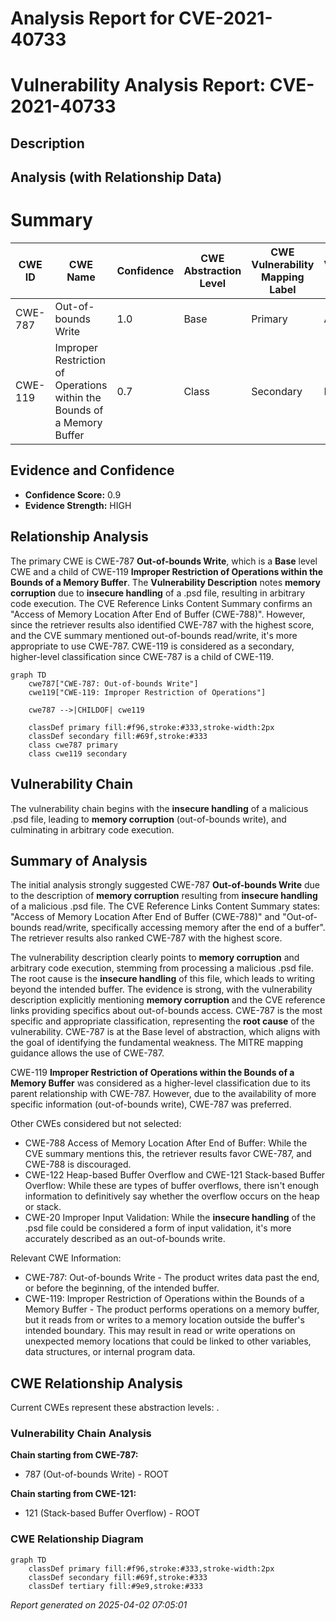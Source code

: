 # Analysis Report for CVE-2021-40733

# Vulnerability Analysis Report: CVE-2021-40733

## Description



## Analysis (with Relationship Data)

# Summary
| CWE ID | CWE Name | Confidence | CWE Abstraction Level | CWE Vulnerability Mapping Label | CWE-Vulnerability Mapping Notes |
|---|---|---|---|---|---|
| CWE-787 | Out-of-bounds Write | 1.0 | Base | Primary | Allowed |
| CWE-119 | Improper Restriction of Operations within the Bounds of a Memory Buffer | 0.7 | Class | Secondary | Discouraged |

## Evidence and Confidence

*   **Confidence Score:** 0.9
*   **Evidence Strength:** HIGH

## Relationship Analysis
The primary CWE is CWE-787 **Out-of-bounds Write**, which is a **Base** level CWE and a child of CWE-119 **Improper Restriction of Operations within the Bounds of a Memory Buffer**. The **Vulnerability Description** notes **memory corruption** due to **insecure handling** of a .psd file, resulting in arbitrary code execution. The CVE Reference Links Content Summary confirms an "Access of Memory Location After End of Buffer (CWE-788)". However, since the retriever results also identified CWE-787 with the highest score, and the CVE summary mentioned out-of-bounds read/write, it's more appropriate to use CWE-787. CWE-119 is considered as a secondary, higher-level classification since CWE-787 is a child of CWE-119.

```mermaid
graph TD
    cwe787["CWE-787: Out-of-bounds Write"]
    cwe119["CWE-119: Improper Restriction of Operations"]
    
    cwe787 -->|CHILDOF| cwe119
    
    classDef primary fill:#f96,stroke:#333,stroke-width:2px
    classDef secondary fill:#69f,stroke:#333
    class cwe787 primary
    class cwe119 secondary
```

## Vulnerability Chain
The vulnerability chain begins with the **insecure handling** of a malicious .psd file, leading to **memory corruption** (out-of-bounds write), and culminating in arbitrary code execution.

## Summary of Analysis
The initial analysis strongly suggested CWE-787 **Out-of-bounds Write** due to the description of **memory corruption** resulting from **insecure handling** of a malicious .psd file. The CVE Reference Links Content Summary states: "Access of Memory Location After End of Buffer (CWE-788)" and "Out-of-bounds read/write, specifically accessing memory after the end of a buffer". The retriever results also ranked CWE-787 with the highest score.

The vulnerability description clearly points to **memory corruption** and arbitrary code execution, stemming from processing a malicious .psd file. The root cause is the **insecure handling** of this file, which leads to writing beyond the intended buffer.
The evidence is strong, with the vulnerability description explicitly mentioning **memory corruption** and the CVE reference links providing specifics about out-of-bounds access. CWE-787 is the most specific and appropriate classification, representing the **root cause** of the vulnerability.
CWE-787 is at the Base level of abstraction, which aligns with the goal of identifying the fundamental weakness. The MITRE mapping guidance allows the use of CWE-787.

CWE-119 **Improper Restriction of Operations within the Bounds of a Memory Buffer** was considered as a higher-level classification due to its parent relationship with CWE-787. However, due to the availability of more specific information (out-of-bounds write), CWE-787 was preferred.

Other CWEs considered but not selected:

*   CWE-788 Access of Memory Location After End of Buffer: While the CVE summary mentions this, the retriever results favor CWE-787, and CWE-788 is discouraged.
*   CWE-122 Heap-based Buffer Overflow and CWE-121 Stack-based Buffer Overflow: While these are types of buffer overflows, there isn't enough information to definitively say whether the overflow occurs on the heap or stack.
*   CWE-20 Improper Input Validation: While the **insecure handling** of the .psd file could be considered a form of input validation, it's more accurately described as an out-of-bounds write.

Relevant CWE Information:
*   CWE-787: Out-of-bounds Write - The product writes data past the end, or before the beginning, of the intended buffer.
*   CWE-119: Improper Restriction of Operations within the Bounds of a Memory Buffer - The product performs operations on a memory buffer, but it reads from or writes to a memory location outside the buffer's intended boundary. This may result in read or write operations on unexpected memory locations that could be linked to other variables, data structures, or internal program data.


## CWE Relationship Analysis

Current CWEs represent these abstraction levels: .


### Vulnerability Chain Analysis

**Chain starting from CWE-787:**
- 787 (Out-of-bounds Write) - ROOT


**Chain starting from CWE-121:**
- 121 (Stack-based Buffer Overflow) - ROOT



### CWE Relationship Diagram

```mermaid
graph TD
    classDef primary fill:#f96,stroke:#333,stroke-width:2px
    classDef secondary fill:#69f,stroke:#333
    classDef tertiary fill:#9e9,stroke:#333
```



*Report generated on 2025-04-02 07:05:01*
